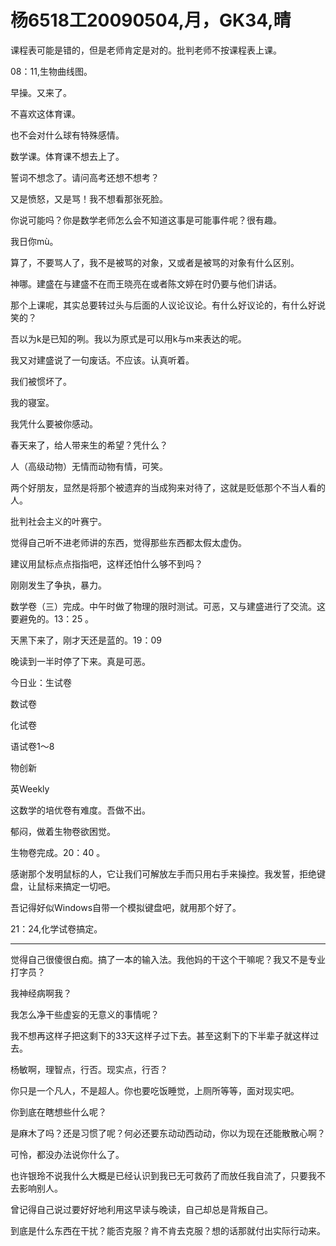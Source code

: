# 杨6518工20090504,月，GK34,晴

课程表可能是错的，但是老师肯定是对的。批判老师不按课程表上课。

08：11,生物曲线图。

早操。又来了。

不喜欢这体育课。

也不会对什么球有特殊感情。

数学课。体育课不想去上了。

誓词不想念了。请问高考还想不想考？

又是愤怒，又是骂！我不想看那张死脸。

你说可能吗？你是数学老师怎么会不知道这事是可能事件呢？很有趣。

我日你mù。

算了，不要骂人了，我不是被骂的对象，又或者是被骂的对象有什么区别。

神哪。建盛在与建盛不在而王晓亮在或者陈文婷在时仍要与他们讲话。

那个上课呢，其实总要转过头与后面的人议论议论。有什么好议论的，有什么好说笑的？

吾以为k是已知的咧。我以为原式是可以用k与m来表达的呢。

我又对建盛说了一句废话。不应该。认真听着。

我们被惯坏了。

我的寝室。

我凭什么要被你感动。

春天来了，给人带来生的希望？凭什么？

人（高级动物）无情而动物有情，可笑。

两个好朋友，显然是将那个被遗弃的当成狗来对待了，这就是贬低那个不当人看的人。

批判社会主义的叶赛宁。

觉得自己听不进老师讲的东西，觉得那些东西都太假太虚伪。

建议用鼠标点点指指吧，这样还怕什么够不到吗？

刚刚发生了争执，暴力。

数学卷（三）完成。中午时做了物理的限时测试。可恶，又与建盛进行了交流。这要避免的。13：25 。

天黑下来了，刚才天还是蓝的。19：09

晚读到一半时停了下来。真是可恶。

今日业：生试卷

数试卷

化试卷

语试卷1～8

物创新

英Weekly

这数学的培优卷有难度。吾做不出。

郁闷，做着生物卷欲困觉。

生物卷完成。20：40 。

感谢那个发明鼠标的人，它让我们可解放左手而只用右手来操控。我发誓，拒绝键盘，让鼠标来搞定一切吧。

吾记得好似Windows自带一个模拟键盘吧，就用那个好了。

21：24,化学试卷搞定。

----

觉得自己很傻很白痴。搞了一本的输入法。我他妈的干这个干嘛呢？我又不是专业打字员？

我神经病啊我？

我怎么净干些虚妄的无意义的事情呢？

我不想再这样子把这剩下的33天这样子过下去。甚至这剩下的下半辈子就这样过去。

杨敏啊，理智点，行否。现实点，行否？

你只是一个凡人，不是超人。你也要吃饭睡觉，上厕所等等，面对现实吧。

你到底在瞎想些什么呢？

是麻木了吗？还是习惯了呢？何必还要东动动西动动，你以为现在还能散散心啊？

可怜，都没办法说你什么了。

也许银玲不说我什么大概是已经认识到我已无可救药了而放任我自流了，只要我不去影响别人。

曾记得自己说过要好好地利用这早读与晚读，自己却总是背叛自己。

到底是什么东西在干扰？能否克服？肯不肯去克服？想的话那就付出实际行动来。
